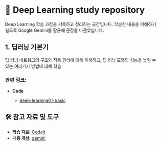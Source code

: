 # 🚀 Deep Learning study repository

Deep Learning 학습 과정을 기록하고 정리하는 공간입니다.
학습한 내용을 이해하기 쉽도록 Google Gemini를 활용해 문장을 다듬었습니다.

## 1\. 딥러닝 기본기

딥 러닝 네트워크의 구조와 작동 원리에 대해 이해하고, 딥 러닝 모델의 성능을 높일 수 있는 여러가지 방법에 대해 학습

### **관련 링크**:

* **Code**

  * [deep-learning01-basic](./deep-learning01-basic/)

## 🛠️ 참고 자료 및 도구

* **학습 자료:** [Codeit](https://www.codeit.kr/)
* **내용 개선:** [gemini](https://gemini.google.com/?hl=ko)
